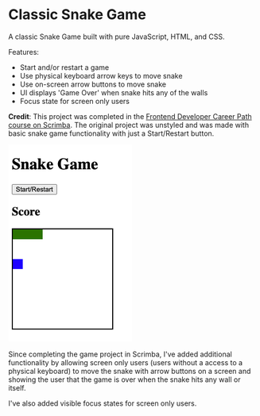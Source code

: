 # Classic Snake Game

A classic Snake Game built with pure JavaScript, HTML, and CSS.

Features:

-   Start and/or restart a game
-   Use physical keyboard arrow keys to move snake
-   Use on-screen arrow buttons to move snake
-   UI displays 'Game Over' when snake hits any of the walls
-   Focus state for screen only users

**Credit**: This project was completed in the [Frontend Developer Career Path course on Scrimba](https://scrimba.com/learn/frontend). The original project was unstyled and was made with basic snake game functionality with just a Start/Restart button.

![Original completed project from Scrimba](./images/original.png)

Since completing the game project in Scrimba, I've added additional functionality by allowing screen only users (users without a access to a physical keyboard) to move the snake with arrow buttons on a screen and showing the user that the game is over when the snake hits any wall or itself.

I've also added visible focus states for screen only users.
